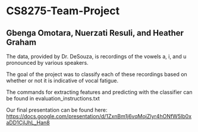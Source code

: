 # CS8275-Team-Project
## Gbenga Omotara, Nuerzati Resuli, and Heather Graham

The data, provided by Dr. DeSouza, is recordings of the vowels a, i, and u pronounced by various speakers.

The goal of the project was to classify each of these recordings based on whether or not it is indicative of vocal fatigue.

The commands for extracting features and predicting with the classifier can be found in evaluation_instructions.txt

Our final presentation can be found here:
https://docs.google.com/presentation/d/1ZxnBm1j6vqMojZlyr4hONfW5Ib0xaDD1CjlJhL_Han8
